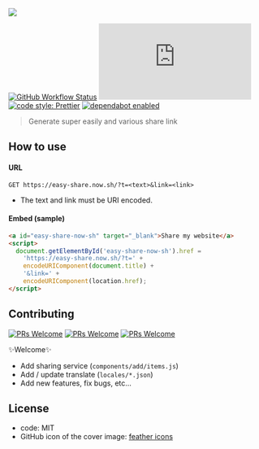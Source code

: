 ![](https://i.imgur.com/FbgLjPl.png)

[![GitHub Workflow Status](https://img.shields.io/github/workflow/status/nzws/easy-share.now.sh/Node%20CI?style=for-the-badge)](https://github.com/nzws/easy-share.now.sh/actions)
[![GitHub](https://img.shields.io/github/license/nzws/easy-share.now.sh?style=for-the-badge)](#license)
[![code style: Prettier](https://img.shields.io/badge/code_style-prettier-ff69b4.svg?style=for-the-badge&logo=prettier)](https://prettier.io/)
[![dependabot enabled](https://img.shields.io/badge/dependabot-enabled-0366D6.svg?style=for-the-badge&logo=dependabot)](https://github.com/nzws/easy-share.now.sh/pulls?utf8=%E2%9C%93&q=is%3Apr+label%3Adependencies+)

> Generate super easily and various share link

## How to use

#### URL

```
GET https://easy-share.now.sh/?t=<text>&link=<link>
```

- The text and link must be URI encoded.

#### Embed (sample)

```html
<a id="easy-share-now-sh" target="_blank">Share my website</a>
<script>
  document.getElementById('easy-share-now-sh').href =
    'https://easy-share.now.sh/?t=' +
    encodeURIComponent(document.title) +
    '&link=' +
    encodeURIComponent(location.href);
</script>
```

## Contributing

[![PRs Welcome](https://img.shields.io/badge/PRs-welcome-brightgreen.svg?style=flat-square)](http://makeapullrequest.com)
[![PRs Welcome](https://img.shields.io/badge/PRs-welcome-brightgreen.svg?style=flat-square)](http://makeapullrequest.com)
[![PRs Welcome](https://img.shields.io/badge/PRs-welcome-brightgreen.svg?style=flat-square)](http://makeapullrequest.com)

✨Welcome✨

- Add sharing service (`components/add/items.js`)
- Add / update translate (`locales/*.json`)
- Add new features, fix bugs, etc...

## License

- code: MIT
- GitHub icon of the cover image: [feather icons](https://github.com/feathericons/feather)
